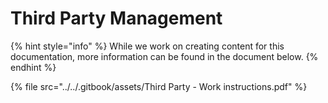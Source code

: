 # Third Party Management

{% hint style="info" %}
While we work on creating content for this documentation, more information can be found in the document below.
{% endhint %}

{% file src="../../.gitbook/assets/Third Party - Work instructions.pdf" %}
